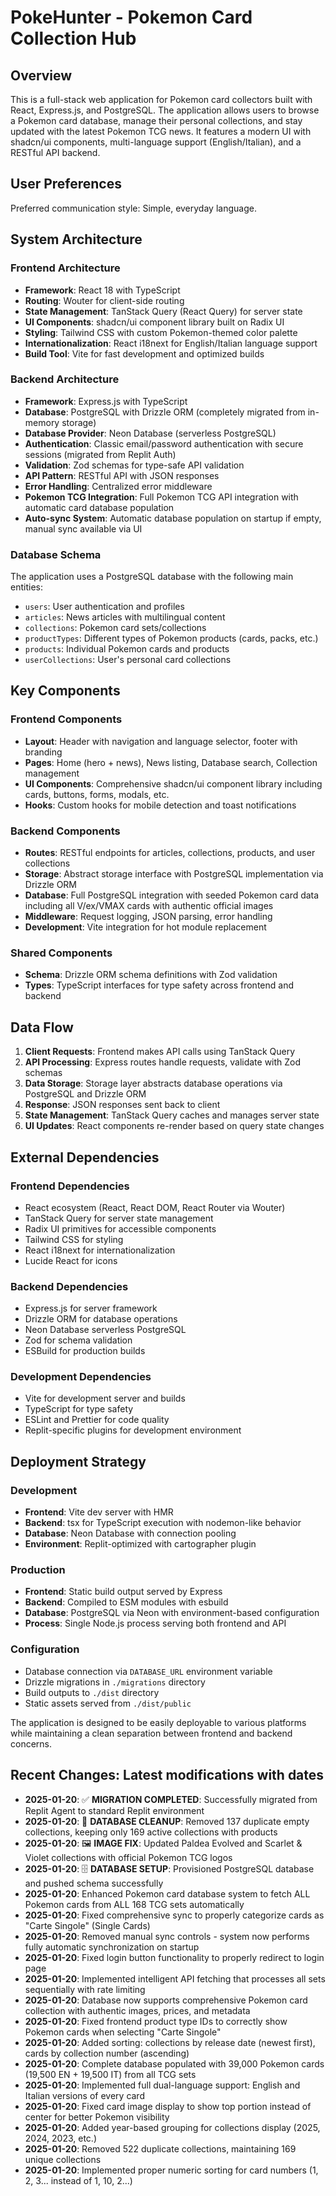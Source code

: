 # PokeHunter - Pokemon Card Collection Hub

## Overview

This is a full-stack web application for Pokemon card collectors built with React, Express.js, and PostgreSQL. The application allows users to browse a Pokemon card database, manage their personal collections, and stay updated with the latest Pokemon TCG news. It features a modern UI with shadcn/ui components, multi-language support (English/Italian), and a RESTful API backend.

## User Preferences

Preferred communication style: Simple, everyday language.

## System Architecture

### Frontend Architecture
- **Framework**: React 18 with TypeScript
- **Routing**: Wouter for client-side routing
- **State Management**: TanStack Query (React Query) for server state
- **UI Components**: shadcn/ui component library built on Radix UI
- **Styling**: Tailwind CSS with custom Pokemon-themed color palette
- **Internationalization**: React i18next for English/Italian language support
- **Build Tool**: Vite for fast development and optimized builds

### Backend Architecture
- **Framework**: Express.js with TypeScript
- **Database**: PostgreSQL with Drizzle ORM (completely migrated from in-memory storage)
- **Database Provider**: Neon Database (serverless PostgreSQL)
- **Authentication**: Classic email/password authentication with secure sessions (migrated from Replit Auth)
- **Validation**: Zod schemas for type-safe API validation
- **API Pattern**: RESTful API with JSON responses
- **Error Handling**: Centralized error middleware
- **Pokemon TCG Integration**: Full Pokemon TCG API integration with automatic card database population
- **Auto-sync System**: Automatic database population on startup if empty, manual sync available via UI

### Database Schema
The application uses a PostgreSQL database with the following main entities:
- `users`: User authentication and profiles
- `articles`: News articles with multilingual content
- `collections`: Pokemon card sets/collections
- `productTypes`: Different types of Pokemon products (cards, packs, etc.)
- `products`: Individual Pokemon cards and products
- `userCollections`: User's personal card collections

## Key Components

### Frontend Components
- **Layout**: Header with navigation and language selector, footer with branding
- **Pages**: Home (hero + news), News listing, Database search, Collection management
- **UI Components**: Comprehensive shadcn/ui component library including cards, buttons, forms, modals, etc.
- **Hooks**: Custom hooks for mobile detection and toast notifications

### Backend Components
- **Routes**: RESTful endpoints for articles, collections, products, and user collections
- **Storage**: Abstract storage interface with PostgreSQL implementation via Drizzle ORM
- **Database**: Full PostgreSQL integration with seeded Pokemon card data including all V/ex/VMAX cards with authentic official images
- **Middleware**: Request logging, JSON parsing, error handling
- **Development**: Vite integration for hot module replacement

### Shared Components
- **Schema**: Drizzle ORM schema definitions with Zod validation
- **Types**: TypeScript interfaces for type safety across frontend and backend

## Data Flow

1. **Client Requests**: Frontend makes API calls using TanStack Query
2. **API Processing**: Express routes handle requests, validate with Zod schemas
3. **Data Storage**: Storage layer abstracts database operations via PostgreSQL and Drizzle ORM
4. **Response**: JSON responses sent back to client
5. **State Management**: TanStack Query caches and manages server state
6. **UI Updates**: React components re-render based on query state changes

## External Dependencies

### Frontend Dependencies
- React ecosystem (React, React DOM, React Router via Wouter)
- TanStack Query for server state management
- Radix UI primitives for accessible components
- Tailwind CSS for styling
- React i18next for internationalization
- Lucide React for icons

### Backend Dependencies
- Express.js for server framework
- Drizzle ORM for database operations
- Neon Database serverless PostgreSQL
- Zod for schema validation
- ESBuild for production builds

### Development Dependencies
- Vite for development server and builds
- TypeScript for type safety
- ESLint and Prettier for code quality
- Replit-specific plugins for development environment

## Deployment Strategy

### Development
- **Frontend**: Vite dev server with HMR
- **Backend**: tsx for TypeScript execution with nodemon-like behavior
- **Database**: Neon Database with connection pooling
- **Environment**: Replit-optimized with cartographer plugin

### Production
- **Frontend**: Static build output served by Express
- **Backend**: Compiled to ESM modules with esbuild
- **Database**: PostgreSQL via Neon with environment-based configuration
- **Process**: Single Node.js process serving both frontend and API

### Configuration
- Database connection via `DATABASE_URL` environment variable
- Drizzle migrations in `./migrations` directory
- Build outputs to `./dist` directory
- Static assets served from `./dist/public`

The application is designed to be easily deployable to various platforms while maintaining a clean separation between frontend and backend concerns.

## Recent Changes: Latest modifications with dates

- **2025-01-20**: ✅ **MIGRATION COMPLETED**: Successfully migrated from Replit Agent to standard Replit environment
- **2025-01-20**: 🧹 **DATABASE CLEANUP**: Removed 137 duplicate empty collections, keeping only 169 active collections with products
- **2025-01-20**: 🖼️ **IMAGE FIX**: Updated Paldea Evolved and Scarlet & Violet collections with official Pokemon TCG logos
- **2025-01-20**: 🗄️ **DATABASE SETUP**: Provisioned PostgreSQL database and pushed schema successfully
- **2025-01-20**: Enhanced Pokemon card database system to fetch ALL Pokemon cards from ALL 168 TCG sets automatically
- **2025-01-20**: Fixed comprehensive sync to properly categorize cards as "Carte Singole" (Single Cards)
- **2025-01-20**: Removed manual sync controls - system now performs fully automatic synchronization on startup
- **2025-01-20**: Fixed login button functionality to properly redirect to login page
- **2025-01-20**: Implemented intelligent API fetching that processes all sets sequentially with rate limiting
- **2025-01-20**: Database now supports comprehensive Pokemon card collection with authentic images, prices, and metadata
- **2025-01-20**: Fixed frontend product type IDs to correctly show Pokemon cards when selecting "Carte Singole"
- **2025-01-20**: Added sorting: collections by release date (newest first), cards by collection number (ascending)
- **2025-01-20**: Complete database populated with 39,000 Pokemon cards (19,500 EN + 19,500 IT) from all TCG sets
- **2025-01-20**: Implemented full dual-language support: English and Italian versions of every card
- **2025-01-20**: Fixed card image display to show top portion instead of center for better Pokemon visibility
- **2025-01-20**: Added year-based grouping for collections display (2025, 2024, 2023, etc.)
- **2025-01-20**: Removed 522 duplicate collections, maintaining 169 unique collections
- **2025-01-20**: Implemented proper numeric sorting for card numbers (1, 2, 3... instead of 1, 10, 2...)